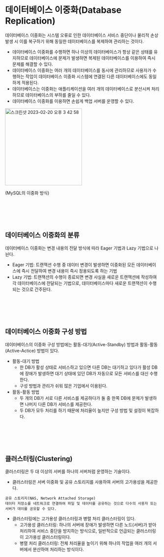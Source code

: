 # 데이터베이스 이중화(Database Replication)
데이터베이스 이중화는 시스템 오류로 인한 데이터베이스 서비스 중단이나 물리적 손상 발생 시 이를 복구하기 위해 동일한 데이터베이스를 복제하여 관리하는 것이다.
- 데이터베이스 이중화를 수행하면 하나 이상의 데이터베이스가 항상 같은 상태를 유지하므로 데이터베이스에 문제가 발생하면 복제된 데이터베이스를 이용하여 즉시 문제를 해결할 수 있다.
- 데이터베이스 이중화는 여러 개의 데이터베이스를 동시에 관리하므로 사용자가 수행하는 작업이 데이터베이스 이중화 시스템에 연결된 다른 데이터베이스에도 동일하게 적용된다.
- 데이터베이스는 이중화는 애플리케이션을 여러 개의 데이터베이스로 분산시켜 처리하므로 데이터베이스의 부하를 줄일 수 있다.
- 데이터베이스 이중화를 이용하면 손쉽게 백업 서버를 운영할 수 있다.

<img width="250" alt="스크린샷 2023-02-20 오후 3 42 58" src="https://user-images.githubusercontent.com/125357376/220032321-602a811b-7d86-4ca5-b5a3-d038f31d8b7d.png">

(MySQL의 이중화 방식)

<br>
<br>
<br>
<br>

## 데이터베이스 이중화의 분류
데이터베이스 이중화는 변경 내용의 전달 방식에 따라 Eager 기법과 Lazy 기법으로 나뉜다.

- Eager 기법: 트랜잭션 수행 중 데이터 변경이 발생하면 이중화된 모든 데이터베이스에 즉시 전달하여 변경 내용이 즉시 정용되도록 하는 기법
- Lazy 기법: 트랜잭션의 수행이 종료되면 변경 사실을 새로운 트랜잭션에 작성하여 각 데이터베이스에 전달되는 기법으로, 데이터베이스마다 새로운 트랜잭션이 수행되는 것으로 간주된다.

<br>
<br>
<br>
<br>

## 데이터베이스 이중화 구성 방법
데이터베이스의 이중화 구성 방법에는 활동-대기(Active-Standby) 방법과 활동-활동(Active-Actice) 방법이 있다.

- 활동-대기 방법
    * 한 DB가 활성 상태로 서비스하고 있으면 다른 DB는 대기하고 있다가 활성 DB에 장애가 발생하면 대기 상태에 있던 DB가 자동으로 모든 서비스를 대신 수행한다.
    * 구성 방법과 관리가 쉬워 많은 기업에서 이용된다.
- 활동-활동 방법
    * 두 개의 DB가 서로 다른 서비스를 제공하다가 둘 중 한쪽 DB에 문제가 발생하면 나머지 다른 DB가 서비스를 제공한다.
    * 두 DB가 모두 처리를 하기 때문에 처리율이 높지만 구성 방법 및 설정이 복잡하다.

<br>
<br>
<br>
<br>

## 클러스터링(Clustering)
클러스터링은 두 대 이상의 서버를 하나의 서버처럼 운영하는 기술이다.
- 클러스터링은 서버 이중화 및 공유 스토리지를 사용하여 서버의 고가용성을 제공한다.
```
공유 스토리지(NAS, Network Attached Storage)
데이터 저장소를 네트워크로 연결하여 파일 및 데이터를 공유하는 것으로 다수의 사용자 또는 서버가 데이를 공유할 수 있다.
```

- 클러스터링에는 고가용성 클러스터링과 병렬 처리 클러스터링이 있다.
    * 고가용성 클러스터링: 하나의 서버에 장애가 발생하면 다른 노드(서버)가 받아 처리하여 서비스 중단을 방지하는 방식으로, 일반적으로 언급되는 클러스터링이 고가용성 클러스터링이다.
    * 병렬 처리 클러스터링: 전체 처리율을 높이기 위해 하나의 작업을 여러 개의 서버에서 분산하여 처리하는 방식이다.

    